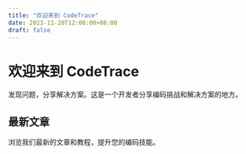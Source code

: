 ```yaml
---
title: "欢迎来到 CodeTrace"
date: 2023-11-20T12:00:00+08:00
draft: false
---
```


# 欢迎来到 CodeTrace

发现问题，分享解决方案。这是一个开发者分享编码挑战和解决方案的地方。

## 最新文章

浏览我们最新的文章和教程，提升您的编码技能。
